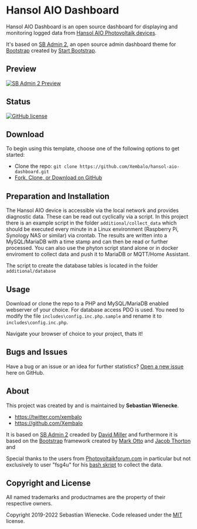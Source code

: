 # Hansol AIO Dashboard

Hansol AIO Dashboard is an open source dashboard for displaying and monitoring logged data from [Hansol AIO Photovoltaik devices](https://myess.hansoltechnics.com/prod/prod.do#1). 

It's based on [SB Admin 2](https://startbootstrap.com/template-overviews/sb-admin-2/), an open source admin dashboard theme for [Bootstrap](http://getbootstrap.com/) created by [Start Bootstrap](http://startbootstrap.com/).

## Preview

[![SB Admin 2 Preview](https://startbootstrap.com/assets/img/screenshots/themes/sb-admin-2.png)](https://blackrockdigital.github.io/startbootstrap-sb-admin-2/)

## Status

[![GitHub license](https://img.shields.io/badge/license-MIT-blue.svg)](https://raw.githubusercontent.com/BlackrockDigital/startbootstrap-sb-admin-2/master/LICENSE)

## Download

To begin using this template, choose one of the following options to get started:

-   Clone the repo: `git clone https://github.com/Xembalo/hansol-aio-dashboard.git`
-   [Fork, Clone, or Download on GitHub](https://github.com/Xembalo/hansol-aio-dashboard)

## Preparation and Installation

The Hansol AIO device is accessible via the local network and provides diagnostic data. These can be read out cyclically via a script.
In this project there is an example script in the folder `additional/collect_data` which should be executed every minute in a Linux environment (Raspberry Pi, Synology NAS or similar) via crontab. 
The results are written into a MySQL/MariaDB with a time stamp and can then be read or further processed.
You can also use the phyton script stand alone or in docker enviroment to collect data and push it to MariaDB or MQTT/Home Assistant.

The script to create the database tables is located in the folder `additional/database`

## Usage

Download or clone the repo to a PHP and MySQL/MariaDB enabled webserver of your choice. For database access PDO is used. You need to modify the file `includes\config.inc.php.sample` and rename it to `includes\config.inc.php`. 

Navigate your browser of choice to your project, thats it!

## Bugs and Issues

Have a bug or an issue or an idea for further statistics? [Open a new issue](https://github.com/Xembalo/hansol-aio-dashboard/issues) here on GitHub.

## About

This project was created by and is maintained by **Sebastian Wienecke**.

-   <https://twitter.com/xembalo>
-   <https://github.com/Xembalo>

It is based on [SB Admin 2](https://startbootstrap.com/template-overviews/sb-admin-2/) creaded by [David Miller](https://github.com/davidtmiller) and furthermore it is based on the [Bootstrap](http://getbootstrap.com/) framework created by [Mark Otto](https://twitter.com/mdo) and [Jacob Thorton](https://twitter.com/fat) and 

Special thanks to the users from [Photovoltaikforum.com](www.photovoltaikforum.com) in particular but not exclusively to user "fsg4u" for his [bash skript](https://www.photovoltaikforum.com/thread/102631-hat-schon-jemand-erfahrung-mit-dem-samsung-sdi-ess/?postID=1758839#post1758839) to collect the data. 

## Copyright and License

All named trademarks and productnames are the property of their respective owners.

Copyright 2019-2022 Sebastian Wienecke. Code released under the [MIT](https://github.com/Xembalo/hansol-aoi-dashboard/LICENSE) license.


